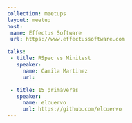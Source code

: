 ```yaml
---
collection: meetups
layout: meetup
host:
 name: Effectus Software
 url: https://www.effectussoftware.com

talks:
 - title: RSpec vs Minitest
   speaker:
     name: Camila Martinez
     url: 

 - title: 15 primaveras
   speaker:
     name: elcuervo
     url: https://github.com/elcuervo
---
```

